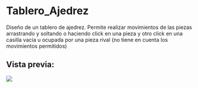 # Tablero_Ajedrez

Diseño de un tablero de ajedrez. Permite realizar movimientos de las piezas arrastrando y soltando o haciendo click en una pieza y otro click en una casilla vacía u ocupada por una pieza rival (no tiene en cuenta los movimientos permitidos)

## Vista previa:

[![](https://user-images.githubusercontent.com/101824483/161534622-238f19ed-21ee-44a2-940c-6e0071d7ead5.png)](https://101x0.github.io/Tablero_Ajedrez/)
